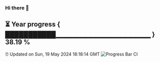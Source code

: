 ### Hi there 👋
⏳ Year progress { ███████████▁▁▁▁▁▁▁▁▁▁▁▁▁▁▁▁▁▁▁ } 38.19 %
---
⏰ Updated on Sun, 19 May 2024 18:18:14 GMT
![Progress Bar CI](https://github.com/liununu/liununu/workflows/Progress%20Bar%20CI/badge.svg)
